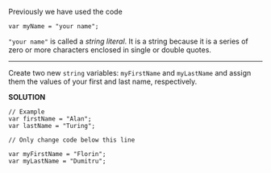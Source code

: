 Previously we have used the code

`var myName = "your name";`

`"your name"` is called a *string literal*. It is a string because it is a series of zero or more characters enclosed in single or double quotes.

---

Create two new `string` variables: `myFirstName` and `myLastName` and assign them the values of your first and last name, respectively.

**SOLUTION**

```
// Example
var firstName = "Alan";
var lastName = "Turing";

// Only change code below this line

var myFirstName = "Florin";
var myLastName = "Dumitru";
```
